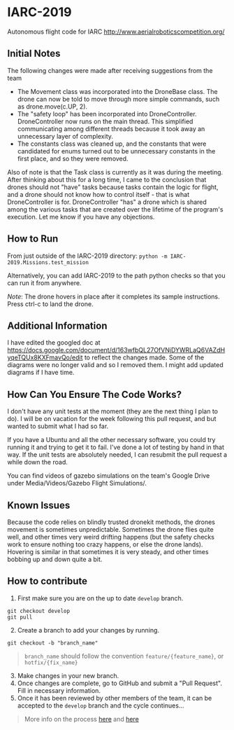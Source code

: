 # IARC-2019
Autonomous flight code for IARC http://www.aerialroboticscompetition.org/

## Initial Notes

The following changes were made after receiving suggestions from the team

* The Movement class was incorporated into the DroneBase class. The drone can now be told to move through more simple commands, such as drone.move(c.UP, 2).
* The "safety loop" has been incorporated into DroneController. DroneController now runs on the main thread. This simplified communicating among different threads because it took away an unnecessary layer of complexity.
* The constants class was cleaned up, and the constants that were candidated for enums turned out to be unnecessary constants in the first place, and so they were removed.

Also of note is that the Task class is currently as it was during the meeting. After thinking about this for a long time, I came to the conclusion that drones should not "have" tasks because tasks contain the logic for flight, and a drone should not know how to control itself - that is what DroneController is for. DroneController "has" a drone which is shared among the various tasks that are created over the lifetime of the program's execution. Let me know if you have any objections.

## How to Run

From just outside of the IARC-2019 directory:
```python -m IARC-2019.Missions.test_mission```

Alternatively, you can add IARC-2019 to the path python checks so that you can run it from anywhere.

*Note*: The drone hovers in place after it completes its sample instructions. Press ctrl-c to land the drone.

## Additional Information

I have edited the googled doc at https://docs.google.com/document/d/163wfbQL27OfVNjDYWRLaQ6VAZdHyqeTQUx8KXFmavQo/edit to reflect the changes made. Some of the diagrams were no longer valid and so I removed them. I might add updated diagrams if I have time.

## How Can You Ensure The Code Works?

I don't have any unit tests at the moment (they are the next thing I plan to do). I will be on vacation for the week following this pull request, and but wanted to submit what I had so far.

If you have a Ubuntu and all the other necessary software, you could try running it and trying to get it to fail. I've done a lot of testing by hand in that way. If the unit tests are absolutely needed, I can resubmit the pull request a while down the road.

You can find videos of gazebo simulations on the team's Google Drive under Media/Videos/Gazebo Flight Simulations/.

## Known Issues

Because the code relies on blindly trusted dronekit methods, the drones movement is sometimes unpredictable. Sometimes the drone flies quite well, and other times very weird drifting happens (but the safety checks work to ensure nothing too crazy happens, or else the drone lands). Hovering is similar in that sometimes it is very steady, and other times bobbing up and down quite a bit.

## How to contribute
1. First make sure you are on the up to date `develop` branch.
```
git checkout develop
git pull
```
2. Create a branch to add your changes by running.
```
git checkout -b "branch_name"
```
> `branch_name` should follow the convention `feature/{feature_name}`, or `hotfix/{fix_name}`
3. Make changes in your new branch.
4. Once changes are complete, go to GitHub and submit a "Pull Request". Fill in necessary information.
5. Once it has been reviewed by other members of the team, it can be accepted to the `develop` branch and the cycle continues...

> More info on the process [here](https://nvie.com/posts/a-successful-git-branching-model/) and [here](https://www.atlassian.com/git/tutorials/comparing-workflows/gitflow-workflow)

